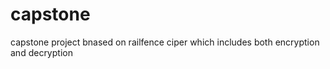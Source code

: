 # capstone
capstone project bnased on railfence ciper which includes both encryption and decryption
